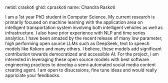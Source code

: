 netid: craskoti
ghid: cpraskoti
name: Chandra Raskoti

I am a 1st year PhD student in Computer Science. My current research is primarily focused on machine learning with the application area on intelligent transportation system  involving both intelligent vehicles as well as infrastructure. I also have prior experience with NLP and time series analytics. I have been amazed by the recent release of many low parameter, high performing open source LLMs such as DeepSeek, text to speech models like Kokoro and many others. I believe, these models add significant contribution towards democratized and accessible AI. For the project, i am interested in leveraging these open source models with best software engineering practices to develop a semi-automated social media content creating agent. I am open to disucssions, fine tune ideas and would really appriciate your feedbacks.






